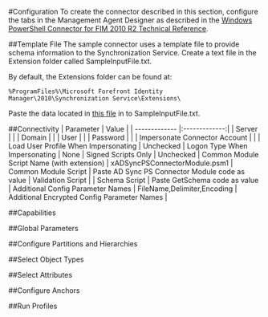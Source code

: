 #Configuration
To create the connector described in this section, configure the tabs in the Management Agent Designer as described in the  [Windows PowerShell Connector for FIM 2010 R2 Technical Reference](http://technet.microsoft.com/en-us/library/dn640417(v=ws.10).aspx).

##Template File
The sample connector uses a template file to provide schema information to the Synchronization Service. Create a text file in the Extension folder called SampleInputFile.txt.

By default, the Extensions folder can be found at:

    %ProgramFiles%\Microsoft Forefront Identity Manager\2010\Synchronization Service\Extensions\

Paste the data located in [this file](https://github.com/Microsoft/MIMPowerShellConnectors/blob/master/src/FlatFileConnector/SampleInputFile.txt) in to SampleInputFile.txt.

##Connectivity
| Parameter     | Value         |
| ------------- |:-------------:| 
| Server      | <blank> |
| Domain      | <blank>      |
| User | <blank>      |
| Password | |
| Impersonate Connector Account | |
| Load User Profile When Impersonating | Unchecked 
| Logon Type When Impersonating | None 
| Signed Scripts Only | Unchecked 
| Common Module Script Name (with extension) | xADSyncPSConnectorModule.psm1 
| Common Module Script | Paste  AD Sync PS Connector Module code as value 
| Validation Script | <blank> 
| Schema Script | Paste  GetSchema code as value 
| Additional Config Parameter Names | FileName,Delimiter,Encoding 
| Additional Encrypted Config Parameter Names | <blank> 


##Capabilities

##Global Parameters

##Configure Partitions and Hierarchies

##Select Object Types

##Select Attributes

##Configure Anchors

##Run Profiles